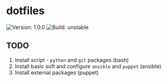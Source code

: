 # dotfiles
![Version: 1.0.0]( https://img.shields.io/badge/version-1.0.0-red )
![Build: unstable]( https://img.shields.io/badge/build-unstable-red )

## TODO
1. Install script - `python` and `git` packages (bash)
2. Install basic soft and configure `ansible` and `puppet` (ansible)
3. Install external packages (puppet)
